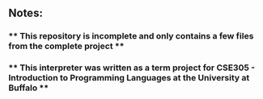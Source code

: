 ## Notes:
### ** This repository is incomplete and only contains a few files from the complete project **
### ** This interpreter was written as a term project for CSE305 - Introduction to Programming Languages at the University at Buffalo **
